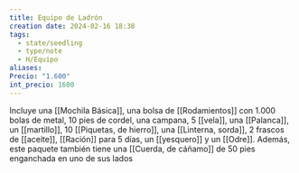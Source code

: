 ```yaml
---
title: Equipo de Ladrón
creation date: 2024-02-16 18:38
tags:
  - state/seedling
  - type/note
  - H/Equipo
aliases: 
Precio: "1.600"
int_precio: 1600
---
```

Incluye una [[Mochila Básica]], una bolsa de [[Rodamientos]] con 1.000 bolas de metal, 10 pies de cordel, una campana, 5 [[vela]], una [[Palanca]], un [[martillo]], 10 [[Piquetas, de hierro]], una [[Linterna, sorda]], 2 frascos de [[aceite]], [[Ración]] para 5 días, un [[yesquero]] y un [[Odre]]. Además, este paquete también tiene una [[Cuerda, de cáñamo]] de 50 pies enganchada en uno de sus lados
